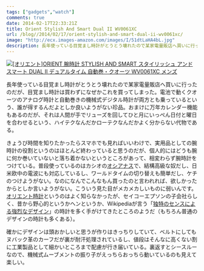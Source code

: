 ```yaml
---
tags: ["gadgets","watch"]
comments: true
date: 2014-02-17T22:33:21Z
title: Orient Stylish And Smart Dual II WV0061XC
url: /blog//2014/02/17/orient-stylish-and-smart-dual-ii-wv0061xc/
image: "http://ecx.images-amazon.com/images/I/51dtLaHA4bL.jpg"
description: 長年使っている目覚まし時計がとうとう壊れたので某家電量販店へ買いに行ったのだが、目覚まし時計は買わずになぜかこれを買ってしまった。電池で動くクオーツのアナログ時計と自動巻きの機械式デジタル時計が両方とも乗っているという、誰が得するんだよとしか良いようがない珍品。おまけに万年カレンダー機能もあるのだが、それは人間が手でリューズを回してひと月にいっぺん日付と曜日を合わせるという、ハイテクなんだかローテクなんだかよく分からない代物である。
---
```

<a href="http://www.amazon.co.jp/exec/obidos/ASIN/B00EUSZWZQ/myhumangetsme-22/ref=nosim/" name="amazletlink" target="_blank"><img src="http://ecx.images-amazon.com/images/I/51dtLaHA4bL.jpg" alt="[オリエント]ORIENT 腕時計 STYLISH AND SMART スタイリッシュ アンド スマート DUAL II デュアルタイム 自動巻・クオーツ WV0061XC メンズ" style="border: none;" /></a>

長年使っている目覚まし時計がとうとう壊れたので某家電量販店へ買いに行ったのだが、目覚まし時計は買わずになぜかこれを買ってしまった。電池で動くクオーツのアナログ時計と自動巻きの機械式デジタル時計が両方とも乗っているという、誰が得するんだよとしか良いようがない珍品。おまけに万年カレンダー機能もあるのだが、それは人間が手でリューズを回してひと月にいっぺん日付と曜日を合わせるという、ハイテクなんだかローテクなんだかよく分からない代物である。

きょうび時間を知りたかったらスマホでも見ればいいわけで、実用品としての腕時計の役割というのはほとんど終わっていると思うのだが、個人的にはどうも腕に何か巻いていないと落ち着かないというところがあって、相変わらず腕時計をつけている。普段使っているのはカシオの<a href="http://oceanus.casio.jp/">オシアナス</a>で、結構高級な奴だし、日米欧中の電波にも対応しているし、ワールドタイムの切り替えも簡単だし、ケチのつけようがない。なのになんでこんなもん買ったのと言われれば、欲しかったからとしか言いようがない。こういう見た目がメカメカしいものに弱いんです。<a href="http://www.orient-watch.jp/">オリエント時計</a>というのはよく知らなかったが、セイコーエプソンの子会社らしく、昔から野心的というかヘンというか、Wikipediaが言う「<a href="http://ja.wikipedia.org/wiki/%E3%82%AA%E3%83%AA%E3%82%A8%E3%83%B3%E3%83%88%E6%99%82%E8%A8%88">独特のセンスによる強烈なデザイン</a>」の時計を多く手がけてきたところのようだ（もちろん普通のデザインの時計も多くある）。

確かにデザインは頭おかしいと思うが作りはきっちりしていて、ベルトにしてもヌバック革のカーフだが裏が耐汗処理されているし、値段はそんなに高くない割に工業製品として細かいところまで配慮が行き届いている。裏返すとシースルーなので、機械式ムーブメントの振り子がえっちらおっちら動いているのも見えて楽しい。
